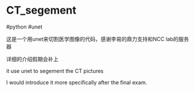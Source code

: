 # CT_segement 

#python #unet

这是一个用unet来切割医学图像的代码，感谢李易的鼎力支持和NCC lab的服务器

详细的介绍假期会补上

it use unet to segement the CT pictures 

I would introduce it more specifically after the final exam.
